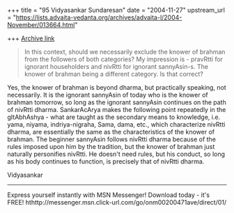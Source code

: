 +++
title = "95 Vidyasankar Sundaresan"
date = "2004-11-27"
upstream_url = "https://lists.advaita-vedanta.org/archives/advaita-l/2004-November/013664.html"

+++
[Archive link](https://lists.advaita-vedanta.org/archives/advaita-l/2004-November/013664.html)

>In this context, should we necessarily exclude the knower of brahman from 
>the followers of both categories? My impression is - pravRtti for ignorant 
>householders and nivRtti for ignorant sannyAsin-s. The knower of brahman 
>being a different category. Is that correct?
>

Yes, the knower of brahman is beyond dharma, but practically speaking, not 
necessarily. It is the ignorant sannyAsin of today who is the knower of 
brahman tomorrow, so long as the ignorant sannyAsin continues on the path of 
nivRtti dharma. SankarAcArya makes the following point repeatedly in the 
gItAbhAshya - what are taught as the secondary means to knowledge, i.e. 
yama, niyama, indriya-nigraha, Sama, dama, etc., which characterize nivRtti 
dharma, are essentially the same as the characteristics of the knower of 
brahman. The beginner sannyAsin follows nivRtti dharma because of the rules 
imposed upon him by the tradition, but the knower of brahman just naturally 
personifies nivRtti. He doesn't need rules, but his conduct, so long as his 
body continues to function, is precisely that of nivRtti dharma.

Vidyasankar

_________________________________________________________________
Express yourself instantly with MSN Messenger! Download today - it's FREE! 
hthttp://messenger.msn.click-url.com/go/onm00200471ave/direct/01/


